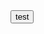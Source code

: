 <html>
  <link src="https://oofy2323.github.io/a-thing/idk/"><button class="btn">test</button></link>
